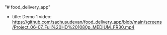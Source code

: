 "# food_delivery_app" 

- title: Demo 1
  video: https://github.com/sachusudevan/food_delivery_app/blob/main/screens/Project_06-07_Full%20HD%201080p_MEDIUM_FR30.mp4

